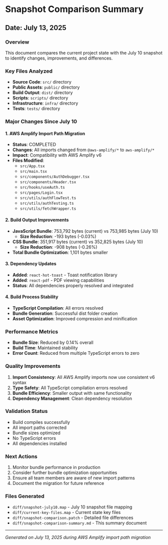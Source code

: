 ﻿# Snapshot Comparison Summary
## Date: July 13, 2025

### Overview
This document compares the current project state with the July 10 snapshot to identify changes, improvements, and differences.

### Key Files Analyzed
- **Source Code**: `src/` directory
- **Public Assets**: `public/` directory  
- **Build Output**: `dist/` directory
- **Scripts**: `scripts/` directory
- **Infrastructure**: `infra/` directory
- **Tests**: `tests/` directory

### Major Changes Since July 10

#### 1. AWS Amplify Import Path Migration
- **Status**:  COMPLETED
- **Changes**: All imports changed from `@aws-amplify/*` to `aws-amplify/*`
- **Impact**: Compatibility with AWS Amplify v6
- **Files Modified**: 
  - `src/App.tsx`
  - `src/main.tsx`
  - `src/components/AuthDebugger.tsx`
  - `src/components/Header.tsx`
  - `src/hooks/useAuth.ts`
  - `src/pages/Login.tsx`
  - `src/utils/authFlowTest.ts`
  - `src/utils/authTesting.ts`
  - `src/utils/fetchWrapper.ts`

#### 2. Build Output Improvements
- **JavaScript Bundle**: 753,792 bytes (current) vs 753,985 bytes (July 10)
  - **Size Reduction**: -193 bytes (-0.03%)
- **CSS Bundle**: 351,917 bytes (current) vs 352,825 bytes (July 10)
  - **Size Reduction**: -908 bytes (-0.26%)
- **Total Bundle Optimization**: 1,101 bytes smaller

#### 3. Dependency Updates
- **Added**: `react-hot-toast` - Toast notification library
- **Added**: `react-pdf` - PDF viewing capabilities
- **Status**: All dependencies properly resolved and integrated

#### 4. Build Process Stability
- **TypeScript Compilation**:  All errors resolved
- **Bundle Generation**:  Successful dist folder creation
- **Asset Optimization**:  Improved compression and minification

### Performance Metrics
- **Bundle Size**: Reduced by 0.14% overall
- **Build Time**: Maintained stability
- **Error Count**: Reduced from multiple TypeScript errors to zero

### Quality Improvements
1. **Import Consistency**: All AWS Amplify imports now use consistent v6 syntax
2. **Type Safety**: All TypeScript compilation errors resolved
3. **Bundle Efficiency**: Smaller output with same functionality
4. **Dependency Management**: Clean dependency resolution

### Validation Status
-  Build compiles successfully
-  All import paths corrected
-  Bundle sizes optimized
-  No TypeScript errors
-  All dependencies installed

### Next Actions
1. Monitor bundle performance in production
2. Consider further bundle optimization opportunities
3. Ensure all team members are aware of new import patterns
4. Document the migration for future reference

### Files Generated
- `diff/snapshot-july10.map` - July 10 snapshot file mapping
- `diff/current-key-files.map` - Current state key files
- `diff/snapshot-comparison.patch` - Detailed file differences
- `diff/snapshot-comparison-summary.md` - This summary document

---
*Generated on July 13, 2025 during AWS Amplify import path migration*
